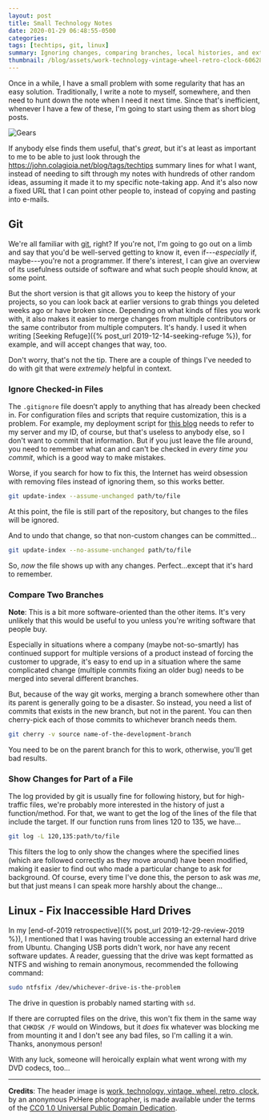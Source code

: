 ```yaml
---
layout: post
title: Small Technology Notes
date: 2020-01-29 06:48:55-0500
categories: 
tags: [techtips, git, linux]
summary: Ignoring changes, comparing branches, local histories, and external drives
thumbnail: /blog/assets/work-technology-vintage-wheel-retro-clock-606288-pxhere.com.jpg
---
```


Once in a while, I have a small problem with some regularity that has an easy solution.  Traditionally, I write a note to myself, somewhere, and then need to hunt down the note when I need it next time.  Since that's inefficient, whenever I have a few of these, I'm going to start using them as short blog posts.

![Gears](/blog/assets/work-technology-vintage-wheel-retro-clock-606288-pxhere.com.jpg "Gears")

If anybody else finds them useful, that's *great*, but it's at least as important to me to be able to just look through the <https://john.colagioia.net/blog/tags/techtips> summary lines for what I want, instead of needing to sift through my notes with hundreds of other random ideas, assuming it made it to my specific note-taking app.  And it's also now a fixed URL that I can point other people to, instead of copying and pasting into e-mails.

## Git

We're all familiar with [git](https://git-scm.com/), right?  If you're not, I'm going to go out on a limb and say that you'd be well-served getting to know it, even if---*especially* if, maybe---you're not a programmer.  If there's interest, I can give an overview of its usefulness outside of software and what such people should know, at some point.

But the short version is that git allows you to keep the history of your projects, so you can look back at earlier versions to grab things you deleted weeks ago or have broken since.  Depending on what kinds of files you work with, it also makes it easier to merge changes from multiple contributors or the same contributor from multiple computers.  It's handy.  I used it when writing [Seeking Refuge]({% post_url 2019-12-14-seeking-refuge %}), for example, and will accept changes that way, too.

Don't worry, that's not the tip.  There are a couple of things I've needed to do with git that were *extremely* helpful in context.

### Ignore Checked-in Files

The `.gitignore` file doesn’t apply to anything that has already been checked in.  For configuration files and scripts that require customization, this is a problem.  For example, my deployment script for [this blog](https://github.com/jcolag/entropy-arbitrage-code) needs to refer to my server and my ID, of course, but that's useless to anybody else, so I don't want to commit that information.  But if you just leave the file around, you need to remember what can and can't be checked in *every time you commit*, which is a good way to make mistakes.

Worse, if you search for how to fix this, the Internet has weird obsession with removing files instead of ignoring them, so this works better.

```sh
git update-index --assume-unchanged path/to/file
```

At this point, the file is still part of the repository, but changes to the files will be ignored.

And to undo that change, so that non-custom changes can be committed...

```sh
git update-index --no-assume-unchanged path/to/file
```

So, *now* the file shows up with any changes.  Perfect...except that it's hard to remember.

### Compare Two Branches

**Note**:  This is a bit more software-oriented than the other items.  It's very unlikely that this would be useful to you unless you're writing software that people buy.

Especially in situations where a company (maybe not-so-smartly) has continued support for multiple versions of a product instead of forcing the customer to upgrade, it's easy to end up in a situation where the same complicated change (multiple commits fixing an older bug) needs to be merged into several different branches.

But, because of the way git works, merging a branch somewhere other than its parent is generally going to be a disaster.  So instead, you need a list of commits that exists in the new branch, but not in the parent.  You can then cherry-pick each of those commits to whichever branch needs them.

```sh
git cherry -v source name-of-the-development-branch
```

You need to be on the parent branch for this to work, otherwise, you'll get bad results.

### Show Changes for Part of a File

The log provided by git is usually fine for following history, but for high-traffic files, we're probably more interested in the history of just a function/method.  For that, we want to get the log of the lines of the file that include the target.  If our function runs from lines 120 to 135, we have...

```sh
git log -L 120,135:path/to/file
```

This filters the log to only show the changes where the specified lines (which are followed correctly as they move around) have been modified, making it easier to find out who made a particular change to ask for background.  Of course, every time I've done this, the person to ask was *me*, but that just means I can speak more harshly about the change...

## Linux - Fix Inaccessible Hard Drives

In my [end-of-2019 retrospective]({% post_url 2019-12-29-review-2019 %}), I mentioned that I was having trouble accessing an external hard drive from Ubuntu.  Changing USB ports didn't work, nor have any recent software updates.  A reader, guessing that the drive was kept formatted as NTFS and wishing to remain anonymous, recommended the following command:

```sh
sudo ntfsfix /dev/whichever-drive-is-the-problem
```

The drive in question is probably named starting with `sd`.

If there are corrupted files on the drive, this won't fix them in the same way that `CHKDSK /F` would on Windows, but it *does* fix whatever was blocking me from mounting it and I don't see any bad files, so I'm calling it a win.  Thanks, anonymous person!

With any luck, someone will heroically explain what went wrong with my DVD codecs, too...

* * *

**Credits**:  The header image is [work, technology, vintage, wheel, retro, clock](https://pxhere.com/en/photo/606288), by an anonymous PxHere photographer, is made available under the terms of the [CC0 1.0 Universal Public Domain Dedication](https://creativecommons.org/publicdomain/zero/1.0/).
